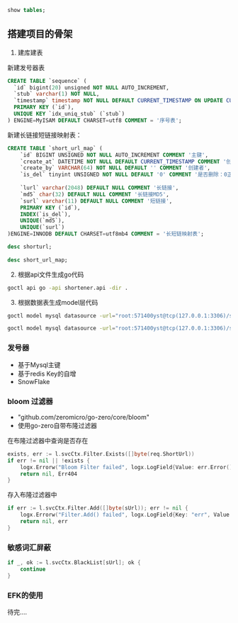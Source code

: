 
```sql
show tables;
```

## 搭建项目的骨架

1. 建库建表

新建发号器表
```sql
CREATE TABLE `sequence` (
  `id` bigint(20) unsigned NOT NULL AUTO_INCREMENT,
  `stub` varchar(1) NOT NULL,
  `timestamp` timestamp NOT NULL DEFAULT CURRENT_TIMESTAMP ON UPDATE CURRENT_TIMESTAMP,
  PRIMARY KEY (`id`),
  UNIQUE KEY `idx_uniq_stub` (`stub`)
) ENGINE=MyISAM DEFAULT CHARSET=utf8 COMMENT = '序号表';
```

新建长链接短链接映射表：
```sql
CREATE TABLE `short_url_map` (
    `id` BIGINT UNSIGNED NOT NULL AUTO_INCREMENT COMMENT '主键',
    `create_at` DATETIME NOT NULL DEFAULT CURRENT_TIMESTAMP COMMENT '创建时间',
    `create_by` VARCHAR(64) NOT NULL DEFAULT '' COMMENT '创建者',
    `is_del` tinyint UNSIGNED NOT NULL DEFAULT '0' COMMENT '是否删除：0正常1删除',
    
    `lurl` varchar(2048) DEFAULT NULL COMMENT '长链接',
    `md5` char(32) DEFAULT NULL COMMENT '长链接MD5',
    `surl` varchar(11) DEFAULT NULL COMMENT '短链接',
    PRIMARY KEY (`id`),
    INDEX(`is_del`),
    UNIQUE(`md5`),
    UNIQUE(`surl`)
)ENGINE=INNODB DEFAULT CHARSET=utf8mb4 COMMENT = '长短链映射表';
```

```sql
desc shorturl;
    
desc short_url_map;
```

2. 根据api文件生成go代码

```bash
goctl api go -api shortener.api -dir .
```

3. 根据数据表生成model层代码
```bash
goctl model mysql datasource -url="root:571400yst@tcp(127.0.0.1:3306)/shorturl" -table="short_url_map"  -dir="./model" -c

goctl model mysql datasource -url="root:571400yst@tcp(127.0.0.1:3306)/shorturl" -table="sequence"  -dir="./model" -c
```

### 发号器
- 基于Mysql主键
- 基于redis Key的自增
- SnowFlake


### bloom 过滤器
- "github.com/zeromicro/go-zero/core/bloom"
- 使用go-zero自带布隆过滤器

在布隆过滤器中查询是否存在
```go
exists, err := l.svcCtx.Filter.Exists([]byte(req.ShortUrl))
if err != nil || !exists {
    logx.Errorw("Bloom Filter failed", logx.LogField{Value: err.Error(), Key: "err"})
    return nil, Err404
}
```
存入布隆过滤器中
```go
if err := l.svcCtx.Filter.Add([]byte(sUrl)); err != nil {
    logx.Errorw("Filter.Add() failed", logx.LogField{Key: "err", Value: err.Error()})
    return nil, err
}
```

### 敏感词汇屏蔽

```go
if _, ok := l.svcCtx.BlackList[sUrl]; ok {
    continue
}
```

### EFK的使用

待完....